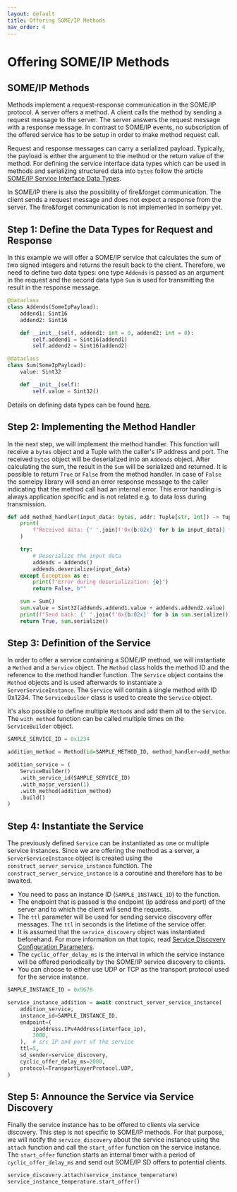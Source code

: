 ```yaml
---
layout: default
title: Offering SOME/IP Methods
nav_order: 4
---
```


<style type="text/css">
pre > code.language-mermaid {
    display: flex;
    justify-content: center;
    align-items: center;
}

p:has(img) {
    display: flex;
    justify-content: center;
    align-items: center;
}
</style>

# Offering SOME/IP Methods
## SOME/IP Methods

Methods implement a request-response communication in the SOME/IP protocol. A server offers a method. A client calls the method by sending a request message to the server. The server answers the request message with a response message. In contrast to SOME/IP events, no subscription of the offered service has to be setup in order to make method request call. 

Request and response messages can carry a serialized payload. Typically, the payload is either the argument to the method or the return value of the method. For defining the service interface data types which can be used in methods and serializing structured data into `bytes` follow the article [SOME/IP Service Interface Data Types](/someipy/service_interface.html).

In SOME/IP there is also the possibility of fire&forget communication. The client sends a request message and does not expect a response from the server. The fire&forget communication is not implemented in someipy yet.

## Step 1: Define the Data Types for Request and Response

In this example we will offer a SOME/IP service that calculates the sum of two signed integers and returns the result back to the client. Therefore, we need to define two data types: one type `Addends` is passed as an argument in the request and the second data type `Sum` is used for transmitting the result in the response message.

```python
@dataclass
class Addends(SomeIpPayload):
    addend1: Sint16
    addend2: Sint16

    def __init__(self, addend1: int = 0, addend2: int = 0):
        self.addend1 = Sint16(addend1)
        self.addend2 = Sint16(addend2)

@dataclass
class Sum(SomeIpPayload):
    value: Sint32

    def __init__(self):
        self.value = Sint32()
```

Details on defining data types can be found [here](/someipy/service_interface.html).

## Step 2: Implementing the Method Handler

In the next step, we will implement the method handler. This function will receive a `bytes` object and a Tuple with the caller's IP address and port. The received `bytes` object will be deserialized into an `Addends` object. After calculating the sum, the result in the `Sum` will be serialized and returned. It is possible to return `True` or `False` from the method handler. In case of `False` the someipy library will send an error response message to the caller indicating that the method call had an internal error. This error handling is always application specific and is not related e.g. to data loss during transmission.

```python
def add_method_handler(input_data: bytes, addr: Tuple[str, int]) -> Tuple[bool, bytes]:
    print(
        f"Received data: {' '.join(f'0x{b:02x}' for b in input_data)} from IP: {addr[0]} Port: {addr[1]}"
    )

    try:
        # Deserialize the input data
        addends = Addends()
        addends.deserialize(input_data)
    except Exception as e:
        print(f"Error during deserialization: {e}")
        return False, b""

    sum = Sum()
    sum.value = Sint32(addends.addend1.value + addends.addend2.value)
    print(f"Send back: {' '.join(f'0x{b:02x}' for b in sum.serialize())}")
    return True, sum.serialize()
```

## Step 3: Definition of the Service

In order to offer a service containing a SOME/IP method, we will instantiate a `Method` and a `Service` object. The `Method` class holds the method ID and the reference to the method handler function. The `Service` object contains the `Method` objects and is used afterwards to instantiate a `ServerServiceInstance`. The `Service` will contain a single method with ID 0x1234. The `ServiceBuilder` class is used to create the `Service` object.

It's also possible to define multiple `Method`s and add them all to the `Service`. The `with_method` function can be called multiple times on the `ServiceBuilder` object.

```python
SAMPLE_SERVICE_ID = 0x1234

addition_method = Method(id=SAMPLE_METHOD_ID, method_handler=add_method_handler)

addition_service = (
    ServiceBuilder()
    .with_service_id(SAMPLE_SERVICE_ID)
    .with_major_version(1)
    .with_method(addition_method)
    .build()
)
```

## Step 4: Instantiate the Service

The previously defined `Service` can be instantiated as one or multiple service instances. Since we are offering the method as a server, a `ServerServiceInstance` object is created using the `construct_server_service_instance` function. The `construct_server_service_instance` is a coroutine and therefore has to be awaited.

- You need to pass an instance ID (`SAMPLE_INSTANCE_ID`) to the function.
- The endpoint that is passed is the endpoint (ip address and port) of the server and to which the client will send the requests.
- The `ttl` parameter will be used for sending service discovery offer messages. The `ttl` in seconds is the lifetime of the service offer.
- It is assumed that the `service_discovery` object was instantiated beforehand. For more information on that topic, read [Service Discovery Configuration Parameters](/someipy/service_discovery.html).
- The `cyclic_offer_delay_ms` is the interval in which the service instance will be offered periodically by the SOME/IP service discovery to clients.
- You can choose to either use UDP or TCP as the transport protocol used for the service instance.

```python
SAMPLE_INSTANCE_ID = 0x5678

service_instance_addition = await construct_server_service_instance(
    addition_service,
    instance_id=SAMPLE_INSTANCE_ID,
    endpoint=(
        ipaddress.IPv4Address(interface_ip),
        3000,
    ),  # src IP and port of the service
    ttl=5,
    sd_sender=service_discovery,
    cyclic_offer_delay_ms=2000,
    protocol=TransportLayerProtocol.UDP,
)
```

## Step 5: Announce the Service via Service Discovery

Finally the service instance has to be offered to clients via service discovery. This step is not specific to SOME/IP methods. For that purpose, we will notify the `service_discovery` about the service instance using the `attach` function and call the `start_offer` function on the service instance. The `start_offer` function starts an internal timer with a period of `cyclic_offer_delay_ms` and send out SOME/IP SD offers to potential clients.

```python
service_discovery.attach(service_instance_temperature)
service_instance_temperature.start_offer()
```

